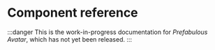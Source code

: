 ﻿# Component reference

:::danger
This is the work-in-progress documentation for *Prefabulous Avatar*, which has not yet been released.
:::
